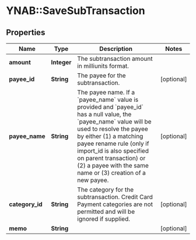 # YNAB::SaveSubTransaction

## Properties

| Name | Type | Description | Notes |
| ---- | ---- | ----------- | ----- |
| **amount** | **Integer** | The subtransaction amount in milliunits format. |  |
| **payee_id** | **String** | The payee for the subtransaction. | [optional] |
| **payee_name** | **String** | The payee name.  If a &#x60;payee_name&#x60; value is provided and &#x60;payee_id&#x60; has a null value, the &#x60;payee_name&#x60; value will be used to resolve the payee by either (1) a matching payee rename rule (only if import_id is also specified on parent transaction) or (2) a payee with the same name or (3) creation of a new payee. | [optional] |
| **category_id** | **String** | The category for the subtransaction.  Credit Card Payment categories are not permitted and will be ignored if supplied. | [optional] |
| **memo** | **String** |  | [optional] |

